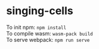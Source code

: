 # singing-cells

To init npm: `npm install`  
To compile wasm: `wasm-pack build`  
To serve webpack: `npm run serve`  
